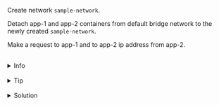 
Create network `sample-network`.

Detach app-1 and app-2 containers from default bridge network to the newly created `sample-network`.

Make a request to app-1 and to app-2 ip address from app-2.


<br>
<details><summary>Info</summary>
<br>

```plain
Use -p or --publish flag to map ports.
```

</details>

<br>
<details><summary>Tip</summary>
<br>

```plain
Use -d (detached) flag when running the container.

If you do not specify any --network flags, the containers connect to the default bridge network.

Ip address of pods in the network can be found by running "docker network inspect" command (json path .Containers[*].IPv4Address).

Documentation - https://docs.docker.com/network/network-tutorial-standalone/#use-the-default-bridge-network.
```

</details>


<br>
<details><summary>Solution</summary>
<br>

<br>

Create network `sample-network`:
(--driver bridge is not nessecary here, as it is a default behaviour)

<br>

```plain
docker network create --driver bridge `sample-network`
```

<br>

Connect `app-1` and `app-2` containers to the `sample-network` network:

<br>

```plain
docker network connect sample-network app-1
&&
docker network connect sample-network app-2
```{{exec}}

<br>

Run `docker network inspect sample-network`:

<br>

```plain
docker network inspect sample-network
```{{exec}}

<br>

Make a request to app-1 from app-2:

<br>

```plain
docker exec app-1 sh -c 'curl app-2'
```{{exec}}

<br>

Make a request to app-1 by ip address from app-2:

<br>

```plain
docker exec app-1 sh -c 'curl 172.17.0.3'
```{{exec}}

</details>